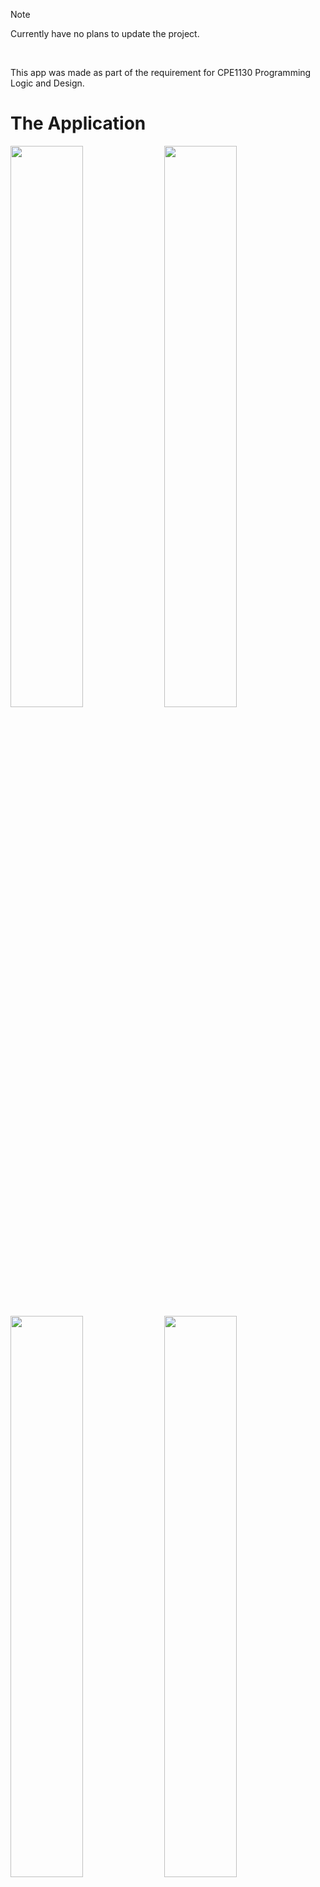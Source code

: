 > [!NOTE]  
> Currently have no plans to update the project.

<br>

This app was made as part of the requirement for CPE1130 Programming Logic and Design.

# The Application
<img src="https://github.com/user-attachments/assets/404092b7-a0c9-486e-a4f5-6e67475aa552" width=48%/>
<img src="https://github.com/user-attachments/assets/8e4811f4-7525-4e9c-9368-2ca0d4016ed1" width=48%/>
<img src="https://github.com/user-attachments/assets/d2be82ed-a85a-4e56-944b-7eed974e800c" width=48%/>
<img src="https://github.com/user-attachments/assets/f8998837-939b-4c2d-98d5-d2cbcbfd4389" width=48%/>
<br><br>

This application calculates triangle-related problems (specificaly relating to area, perimeter, and some trigonometry) such as:
* Area of a triangle
* SAS Formula for the Area of a Triangle
* Heron's Formula
* Area of an Equilateral Triangle
* Area of an Isosceles Triangle without Given Height
* Perimeter of a triangle
* Pythagorean Theorem
* Law of Sines
* Law of Cosines


